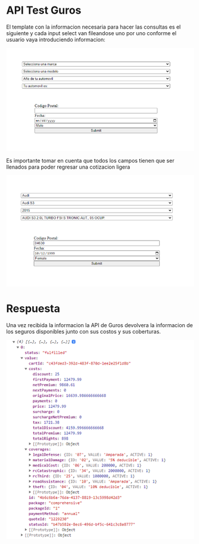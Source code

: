# API Test Guros

El template con la informacion necesaria para hacer las consultas es el siguiente y cada input select van fileandose uno por uno conforme el usuario vaya introduciendo informacion:

 ![Demo](https://raw.githubusercontent.com/azzzako/test-guros/main/assets/docs1.png)


Es importante tomar en cuenta que todos los campos tienen que ser llenados para poder regresar una cotizacion ligera

 ![Demo](https://raw.githubusercontent.com/azzzako/test-guros/main/assets/docs2.png)

# Respuesta

Una vez recibida la informacion la API de Guros devolvera la informacion de los seguros disponibles junto con sus costos y sus coberturas. 

 ![Demo](https://raw.githubusercontent.com/azzzako/test-guros/main/assets/docs3.png)
